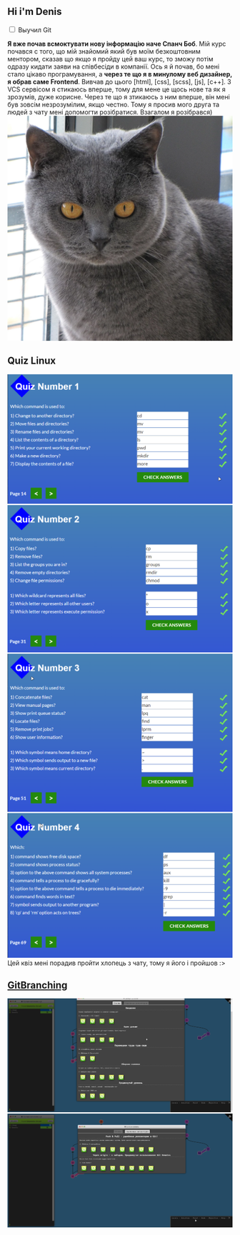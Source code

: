 ## Hi i'm Denis 

<form>	
	<input id="html" type="checkbox">
	<label for="html">Выучил Git</label>
</form>

<strong>Я вже почав всмоктувати нову інформацію наче Спанч Боб</strong>. Мій курс почався с того, що мій знайомий який був моїм безкоштовним ментором, сказав що якщо я пройду цей ваш курс, то зможу потім одразу кидати заяви на співбесіди в компанії. Ось я й почав, бо мені стало цікаво програмування, а <strong>через те що я в минулому веб дизайнер, я обрав саме Frontend</strong>. Вивчав до цього [html], [css], [scss], [js], [c++]. З VCS сервісом я стикаюсь вперше, тому для мене це щось нове та як я зрозумів, дуже корисне. Через те що я зтикаюсь з ним вперше, він мені був зовсім незрозумілим, якщо честно. Тому я просив мого друга та людей з чату мені допомогти розібратися. Взагалом я розібрався)
<img src="img/cat.jpg">

## Quiz Linux 
<img src="0/quiz1.png">
<img src="0/quiz2.png">
<img src="0/quiz3.png">
<img src="0/quiz4.png">
Цей квіз мені порадив пройти хлопець з чату, тому я його і пройшов :>

## <a href="https://learngitbranching.js.org/">GitBranching</a>
<img src="0/lb1.png">
<img src="0/lb2.png">
